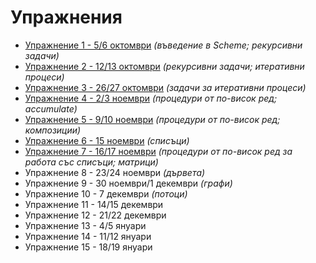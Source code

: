 Упражнения
==========
* [Упражнение 1 - 5/6 октомври](01/) _(въведение в Scheme; рекурсивни задачи)_
* [Упражнение 2 - 12/13 октомври](02/) _(рекурсивни задачи; итеративни процеси)_
* [Упражнение 3 - 26/27 октомври](03/) _(задачи за итеративни процеси)_
* [Упражнение 4 - 2/3 ноември](04/) _(процедури от по-висок ред; accumulate)_
* [Упражнение 5 - 9/10 ноември](05/) _(процедури от по-висок ред; композиции)_
* [Упражнение 6 - 15 ноември](06/) _(списъци)_
* [Упражнение 7 - 16/17 ноември](07/) _(процедури от по-висок ред за работа със списъци; матрици)_
* Упражнение 8 - 23/24 ноември _(дървета)_
* Упражнение 9 - 30 ноември/1 декември _(графи)_
* Упражнение 10 - 7 декември _(потоци)_
* Упражнение 11 - 14/15 декември
* Упражнение 12 - 21/22 декември
* Упражнение 13 - 4/5 януари
* Упражнение 14 - 11/12 януари
* Упражнение 15 - 18/19 януари
